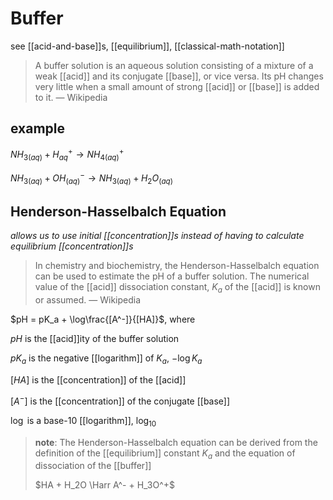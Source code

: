# Buffer

see [[acid-and-base]]s, [[equilibrium]], [[classical-math-notation]]

> A buffer solution is an aqueous solution consisting of a mixture of a weak [[acid]] and its conjugate [[base]], or vice versa. Its pH changes very little when a small amount of strong [[acid]] or [[base]] is added to it. &mdash; Wikipedia

## example

$NH_{3(aq)} + H^+_{aq} \to NH_{4(aq)}^+$

$NH_{3(aq)} + OH^-_{(aq)} \to NH_{3(aq)} + H_2O_{(aq)}$

## Henderson-Hasselbalch Equation

_allows us to use initial [[concentration]]s instead of having to calculate equilibrium [[concentration]]s_

> In chemistry and biochemistry, the Henderson-Hasselbalch equation can be used to estimate the pH of a buffer solution. The numerical value of the [[acid]] dissociation constant, $K_a$ of the [[acid]] is known or assumed. &mdash; Wikipedia

$pH = pK_a + \log\frac{[A^-]}{[HA]}$, where

$pH$ is the [[acid]]ity of the buffer solution

$pK_a$ is the negative [[logarithm]] of $K_a$, $-\log K_a$

$[HA]$ is the [[concentration]] of the [[acid]]

$[A^-]$ is the [[concentration]] of the conjugate [[base]]

$\log$ is a base-10 [[logarithm]], $\log_{10}$

> **note**: The Henderson-Hasselbalch equation can be derived from the definition of the [[equilibrium]] constant $K_a$ and the equation of dissociation of the [[buffer]]
>
> $HA + H_2O \Harr A^- + H_3O^+$
